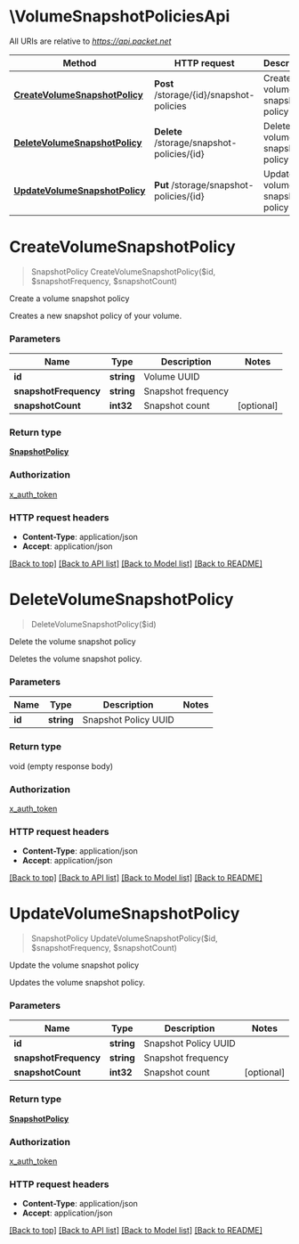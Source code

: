 # \VolumeSnapshotPoliciesApi

All URIs are relative to *https://api.packet.net*

Method | HTTP request | Description
------------- | ------------- | -------------
[**CreateVolumeSnapshotPolicy**](VolumeSnapshotPoliciesApi.md#CreateVolumeSnapshotPolicy) | **Post** /storage/{id}/snapshot-policies | Create a volume snapshot policy
[**DeleteVolumeSnapshotPolicy**](VolumeSnapshotPoliciesApi.md#DeleteVolumeSnapshotPolicy) | **Delete** /storage/snapshot-policies/{id} | Delete the volume snapshot policy
[**UpdateVolumeSnapshotPolicy**](VolumeSnapshotPoliciesApi.md#UpdateVolumeSnapshotPolicy) | **Put** /storage/snapshot-policies/{id} | Update the volume snapshot policy


# **CreateVolumeSnapshotPolicy**
> SnapshotPolicy CreateVolumeSnapshotPolicy($id, $snapshotFrequency, $snapshotCount)

Create a volume snapshot policy

Creates a new snapshot policy of your volume.


### Parameters

Name | Type | Description  | Notes
------------- | ------------- | ------------- | -------------
 **id** | **string**| Volume UUID | 
 **snapshotFrequency** | **string**| Snapshot frequency | 
 **snapshotCount** | **int32**| Snapshot count | [optional] 

### Return type

[**SnapshotPolicy**](SnapshotPolicy.md)

### Authorization

[x_auth_token](../README.md#x_auth_token)

### HTTP request headers

 - **Content-Type**: application/json
 - **Accept**: application/json

[[Back to top]](#) [[Back to API list]](../README.md#documentation-for-api-endpoints) [[Back to Model list]](../README.md#documentation-for-models) [[Back to README]](../README.md)

# **DeleteVolumeSnapshotPolicy**
> DeleteVolumeSnapshotPolicy($id)

Delete the volume snapshot policy

Deletes the volume snapshot policy.


### Parameters

Name | Type | Description  | Notes
------------- | ------------- | ------------- | -------------
 **id** | **string**| Snapshot Policy UUID | 

### Return type

void (empty response body)

### Authorization

[x_auth_token](../README.md#x_auth_token)

### HTTP request headers

 - **Content-Type**: application/json
 - **Accept**: application/json

[[Back to top]](#) [[Back to API list]](../README.md#documentation-for-api-endpoints) [[Back to Model list]](../README.md#documentation-for-models) [[Back to README]](../README.md)

# **UpdateVolumeSnapshotPolicy**
> SnapshotPolicy UpdateVolumeSnapshotPolicy($id, $snapshotFrequency, $snapshotCount)

Update the volume snapshot policy

Updates the volume snapshot policy.


### Parameters

Name | Type | Description  | Notes
------------- | ------------- | ------------- | -------------
 **id** | **string**| Snapshot Policy UUID | 
 **snapshotFrequency** | **string**| Snapshot frequency | 
 **snapshotCount** | **int32**| Snapshot count | [optional] 

### Return type

[**SnapshotPolicy**](SnapshotPolicy.md)

### Authorization

[x_auth_token](../README.md#x_auth_token)

### HTTP request headers

 - **Content-Type**: application/json
 - **Accept**: application/json

[[Back to top]](#) [[Back to API list]](../README.md#documentation-for-api-endpoints) [[Back to Model list]](../README.md#documentation-for-models) [[Back to README]](../README.md)

